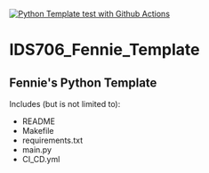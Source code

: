 [![Python Template test with Github Actions](https://github.com/nogibjj/IDS706_Fennie_Template/actions/workflows/main.yml/badge.svg)](https://github.com/nogibjj/IDS706_Fennie_Template/actions/workflows/main.yml)



# IDS706_Fennie_Template
## Fennie's Python Template
Includes (but is not limited to):
- README
- Makefile
- requirements.txt
- main.py
- CI_CD.yml